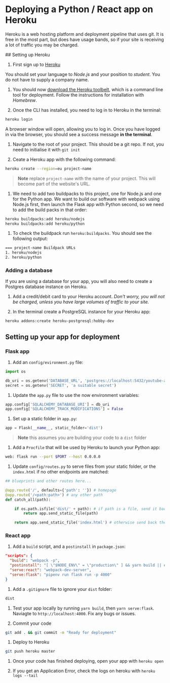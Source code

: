 # Deploying a Python / React app on Heroku

Heroku is a web hosting platform and deployment pipeline that uses git. It is free in the most part, but does have usage bands, so if your site is receiving a lot of traffic you may be charged.

## Setting up Heroku

1. First sign up to [Heroku](https://heroku.com)

  You should set your language to _Node.js_ and your position to _student_. You do not have to supply a company name.

1. You should now [download the Heroku toolbelt](https://devcenter.heroku.com/articles/heroku-cli#download-and-install), which is a command line tool for deployment. Follow the instructions for installation with _Homebrew_.

1. Once the CLI has installed, you need to log in to Heroku in the terminal:

  ```sh
  heroku login
  ```

  A browser window will open, allowing you to log in. Once you have logged in via the browser, you should see a success message **in the terminal**.

1. Navigate to the root of your project. This should be a git repo. If not, you need to initialise it with `git init`

1. Ceate a Heroku app with the following command:

  ```sh
  heroku create --region=eu project-name
  ```

  > **Note** replace `project-name` with the name of your project. This will become part of the website's URL.

1. We need to add two buildpacks to this project, one for Node.js and one for the Python app. We want to build our software with webpack using Node.js first, then launch the Flask app with Python second, so we need to add the build packs in that order:

  ```sh
  heroku buildpacks:add heroku/nodejs
  heroku buildpacks:add heroku/python
  ```

1. To check the buildpack run `heroku:buildpacks`. You should see the following output:

  ```sh
  === project-name Buildpack URLs
  1. heroku/nodejs
  2. heroku/python
  ```

### Adding a database

If you are using a database for your app, you will also need to create a Postgres database instance on Heroku.

1. Add a credit/debit card to your Heroku account. _Don't worry, you will not be charged, unless you have large volumes of traffic to your site._

1. In the terminal create a PostgreSQL instance for your Heroku app:

  ```sh
  heroku addons:create heroku-postgresql:hobby-dev
  ```

## Setting up your app for deployment

### Flask app

1. Add an `config/evironment.py` file:

  ```py
  import os

  db_uri = os.getenv('DATABASE_URL', 'postgres://localhost:5432/youtube-alchemy')
  secret = os.getenv('SECRET', 'a suitable secret')
  ```

1. Update the `app.py` file to use the now environment variables:

  ```py
  app.config['SQLALCHEMY_DATABASE_URI'] = db_uri
  app.config['SQLALCHEMY_TRACK_MODIFICATIONS'] = False
  ```

1. Set up a static folder in `app.py`:

  ```py
  app = Flask(__name__, static_folder='dist')
  ```

  > **Note** this assumes you are building your code to a `dist` folder

1. Add a `Procfile` that will be used by Heroku to launch your Python app:

  ```sh
  web: flask run --port $PORT --host 0.0.0.0
  ```

1. Update `config/routes.py` to serve files from your static folder, or the `index.html` if no other endpoints are matched:

  ```py
  ## blueprints and other routes here...

  @app.route('/', defaults={'path': ''}) # homepage
  @app.route('/<path:path>') # any other path
  def catch_all(path):

      if os.path.isfile('dist/' + path): # if path is a file, send it back
          return app.send_static_file(path)

      return app.send_static_file('index.html') # otherwise send back the index.html file
  ```

### React app

1. Add a `build` script, and a `postinstall` in `package.json`:

  ```json
  "scripts": {
    "build": "webpack -p",
    "postinstall": "[ \"$NODE_ENV\" = \"production\" ] && yarn build || exit 0",
    "serve:react": "webpack-dev-server",
    "serve:flask": "pipenv run flask run -p 4000"
  }
  ```

1. Add a `.gitignore` file to ignore your `dist` folder:

  ```sh
  dist
  ```

1. Test your app locally by running `yarn build`, then `yarn serve:flask`. Naviagte to `http://localhost:4000`. Fix any bugs or issues.

1. Commit your code

  ```sh
  git add . && git commit -m "Ready for deployment"
  ```

1. Deploy to Heroku

  ```sh
  git push heroku master
  ```

1. Once your code has finished deploying, open your app with `heroku open`

1. If you get an Application Error, check the logs on heroku with `heroku logs --tail`
